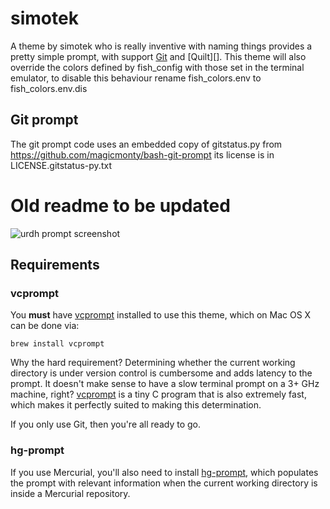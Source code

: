 # simotek

A theme by simotek who is really inventive with naming things provides a pretty simple prompt, with support [Git][] and [Quilt][].
This theme will also override the colors defined by fish_config with those set in the terminal emulator, to disable this behaviour rename fish_colors.env to fish_colors.env.dis

## Git prompt
The git prompt code uses an embedded copy of gitstatus.py from  https://github.com/magicmonty/bash-git-prompt its license is in LICENSE.gitstatus-py.txt


# Old readme to be updated
![urdh prompt screenshot][screenshot]

## Requirements

### vcprompt

You **must** have [vcprompt][] installed to use this theme, which on Mac OS X can be done via:

    brew install vcprompt

Why the hard requirement? Determining whether the current working directory is under version control is cumbersome and adds latency to the prompt. It doesn't make sense to have a slow terminal prompt on a 3+ GHz machine, right? [vcprompt][] is a tiny C program that is also extremely fast, which makes it perfectly suited to making this determination.

If you only use Git, then you're all ready to go.

### hg-prompt

If you use Mercurial, you'll also need to install [hg-prompt][], which populates the prompt with relevant information when the current working directory is inside a Mercurial repository.

[hg-prompt]: http://sjl.bitbucket.org/hg-prompt/
[Git]: http://git-scm.com/
[Mercurial]: http://mercurial.selenic.com/
[screenshot]: http://i.imgur.com/zoa85vj.png
[vcprompt]: https://bitbucket.org/gward/vcprompt
